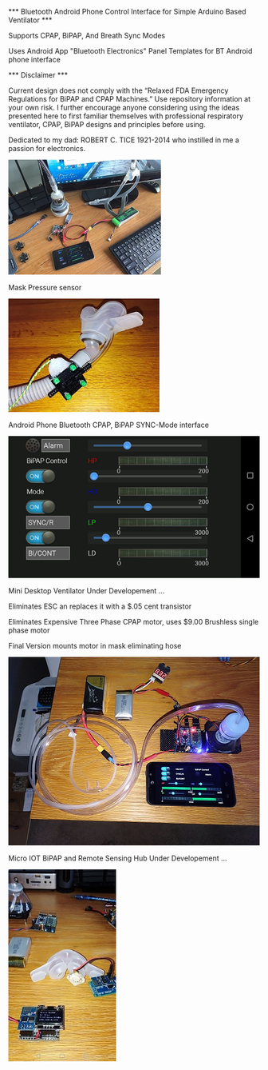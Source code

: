 *** Bluetooth Android Phone Control Interface for Simple Arduino Based Ventilator ***
 
Supports CPAP, BiPAP, And Breath Sync Modes

Uses Android App "Bluetooth Electronics" Panel Templates
for BT Android phone interface


*** Disclaimer ***

Current design does not comply with the “Relaxed FDA Emergency Regulations for BiPAP and CPAP Machines.”
Use repository information at your own risk. I further encourage anyone considering using the ideas presented here to first familiar themselves with professional respiratory ventilator, CPAP, BiPAP designs and principles before using.

Dedicated to my dad: ROBERT C. TICE 1921-2014  who instilled in me a passion for electronics.

![BT OSPV open source personal ventilator](https://github.com/CDtice/Ventilator-Bluetooth-Control-Interface/blob/master/Images/OSPV.JPG)

Mask Pressure sensor

![BT OSPV open source personal ventilator](https://github.com/CDtice/Ventilator-Bluetooth-Control-Interface/blob/master/Images/MEMs_%20Module_SetUp.jpg)

Android Phone Bluetooth CPAP, BiPAP SYNC-Mode interface

![BT OSPV open source personal ventilator](https://github.com/CDtice/Ventilator-Bluetooth-Control-Interface/blob/master/Images/Display.png)

Mini Desktop Ventilator Under Developement ...

Eliminates ESC an replaces it with a $.05 cent transistor

Eliminates Expensive Three Phase CPAP motor, uses $9.00 Brushless single phase motor

Final Version mounts motor in mask eliminating hose

![BT OSPV open source personal ventilator](https://github.com/CDtice/Ventilator-Bluetooth-Control-Interface/blob/master/Images/Mini_Vent.jpg)

Micro IOT BiPAP and Remote Sensing Hub Under Developement ...

![BT OSPV open source personal ventilator](https://github.com/CDtice/Ventilator-Bluetooth-Control-Interface/blob/master/Images/Micro%20BiPAP.jpg)  
